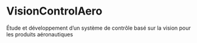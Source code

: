 # VisionControlAero
Étude et développement d’un système de contrôle basé sur la vision pour les produits aéronautiques
